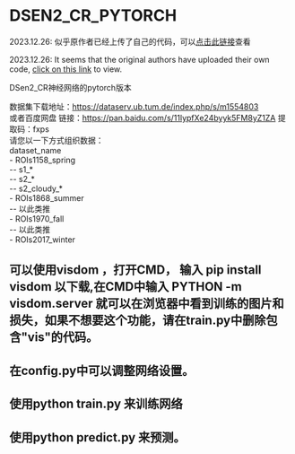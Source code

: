 # DSEN2_CR_PYTORCH

2023.12.26: 似乎原作者已经上传了自己的代码，可以[点击此链接](https://github.com/ameraner/dsen2-cr)查看

2023.12.26: It seems that the original authors have uploaded their own code, [click on this link](https://github.com/ameraner/dsen2-cr) to view.

DSen2_CR神经网络的pytorch版本

数据集下载地址：https://dataserv.ub.tum.de/index.php/s/m1554803<br>
或者百度网盘
链接：https://pan.baidu.com/s/11lypfXe24byyk5FM8yZ1ZA 
提取码：fxps
<br>
请您以一下方式组织数据：<br>
  dataset_name<br>
    - ROIs1158_spring<br>
      -- s1_* <br>
      -- s2_* <br>
      -- s2_cloudy_*<br>
    - ROIs1868_summer<br>
      -- 以此类推 <br>
    - ROIs1970_fall <br>
      -- 以此类推 <br>
    - ROIs2017_winter <br>
 
 ## 可以使用visdom ，打开CMD， 输入 pip install visdom 以下载,在CMD中输入 PYTHON -m visdom.server 就可以在浏览器中看到训练的图片和损失，如果不想要这个功能，请在train.py中删除包含"vis"的代码。
 
 ## 在config.py中可以调整网络设置。
 
 ## 使用python train.py 来训练网络
 ## 使用python predict.py 来预测。
      
